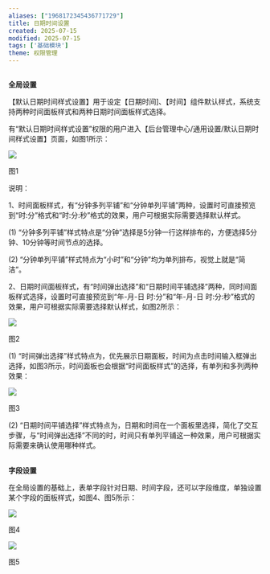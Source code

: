 ```yaml
---
aliases: ["1968172345436771729"]
title: 日期时间设置
created: 2025-07-15
modified: 2025-07-15
tags: ['基础模块']
theme: 权限管理
---
```


##

**全局设置**

【默认日期时间样式设置】用于设定【日期时间]、【时间】组件默认样式，系统支持两种时间面板样式和两种日期时间面板样式选择。

有“默认日期时间样式设置”权限的用户进入【后台管理中心/通用设置/默认日期时间样式设置】页面，如图1所示：

![](636934f601ad4f81787dab5d744c1843.jpg)

图1

说明：

1、时间面板样式，有“分钟多列平铺”和“分钟单列平铺”两种，设置时可直接预览到“时:分”格式和“时:分:秒”格式的效果，用户可根据实际需要选择默认样式。

(1) “分钟多列平铺”样式特点是“分钟”选择是5分钟一行这样排布的，方便选择5分钟、10分钟等时间节点的选择。

(2) “分钟单列平铺”样式特点为“小时”和“分钟”均为单列排布，视觉上就是“简洁”。

2、日期时间面板样式，有“时间弹出选择”和“日期时间平铺选择”两种，同时间面板样式选择，设置时可直接预览到“年-月-日 时:分”和“年-月-日 时:分:秒”格式的效果，用户可根据实际需要选择默认样式，如图2所示：

![](c9930fd8179e5cf65a412a490377484d.jpg)

图2

(1) “时间弹出选择”样式特点为，优先展示日期面板，时间为点击时间输入框弹出选择，如图3所示，时间面板也会根据“时间面板样式”的选择，有单列和多列两种效果：

![](348fdb1d4feedec2a71278b701357a6e.jpg)

图3

(2) “日期时间平铺选择”样式特点为，日期和时间在一个面板里选择，简化了交互步骤，与“时间弹出选择”不同的时，时间只有单列平铺这一种效果，用户可根据实际需要来确认使用哪种样式。

##

**字段设置**

在全局设置的基础上，表单字段针对日期、时间字段，还可以字段维度，单独设置某个字段的面板样式，如图4、图5所示：

![](e477e0e708e10bec6ac325057d978d5e.jpg)

图4

![](18111dd8c569c01466c2aff678282eb3.jpg)

图5